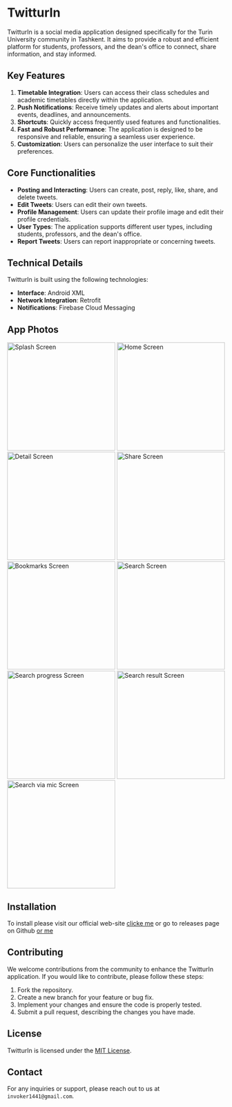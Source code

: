 # TwitturIn

TwitturIn is a social media application designed specifically for the Turin University community in Tashkent. It aims to provide a robust and efficient platform for students, professors, and the dean's office to connect, share information, and stay informed.

## Key Features

1. **Timetable Integration**: Users can access their class schedules and academic timetables directly within the application.
2. **Push Notifications**: Receive timely updates and alerts about important events, deadlines, and announcements.
3. **Shortcuts**: Quickly access frequently used features and functionalities.
4. **Fast and Robust Performance**: The application is designed to be responsive and reliable, ensuring a seamless user experience.
5. **Customization**: Users can personalize the user interface to suit their preferences.

## Core Functionalities

- **Posting and Interacting**: Users can create, post, reply, like, share, and delete tweets.
- **Edit Tweets**: Users can edit their own tweets.
- **Profile Management**: Users can update their profile image and edit their profile credentials.
- **User Types**: The application supports different user types, including students, professors, and the dean's office.
- **Report Tweets**: Users can report inappropriate or concerning tweets.

## Technical Details

TwitturIn is built using the following technologies:

- **Interface**: Android XML 
- **Network Integration**: Retrofit
- **Notifications**: Firebase Cloud Messaging


## App Photos

<img src="" alt="Splash Screen" width="250"/>

<img src="" alt="Home Screen" width="250"/>

<img src="" alt="Detail Screen" width="250"/>

<img src="" alt="Share Screen" width="250"/>

<img src="" alt="Bookmarks Screen" width="250"/>

<img src="" alt="Search Screen" width="250"/>

<img src="" alt="Search progress Screen" width="250"/>

<img src="" alt="Search result Screen" width="250"/>

<img src="" alt="Search via mic Screen" width="250"/>


## Installation

To install please visit our official web-site [clicke me](https://twitturin.onrender.com/) or go to releases page on Github [or me](https://github.com/extractive-mana-pulse/Twittur-In-/releases)

## Contributing

We welcome contributions from the community to enhance the TwitturIn application. If you would like to contribute, please follow these steps:

1. Fork the repository.
2. Create a new branch for your feature or bug fix.
3. Implement your changes and ensure the code is properly tested.
4. Submit a pull request, describing the changes you have made.

## License

TwitturIn is licensed under the [MIT License](LICENSE).

## Contact

For any inquiries or support, please reach out to us at `invoker1441@gmail.com`.
